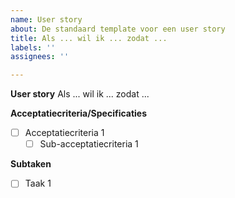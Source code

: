 ```yaml
---
name: User story
about: De standaard template voor een user story
title: Als ... wil ik ... zodat ...
labels: ''
assignees: ''

---
```


**User story**
Als ... wil ik ... zodat ...

**Acceptatiecriteria/Specificaties**
- [ ] Acceptatiecriteria 1
    - [ ] Sub-acceptatiecriteria 1

**Subtaken**
- [ ] Taak 1
